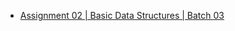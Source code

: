 - [Assignment 02 | Basic Data Structures | Batch 03](https://www.hackerrank.com/contests/assignment-02-a-basic-data-structures-a-batch-03/challenges/max-min-9/problem)